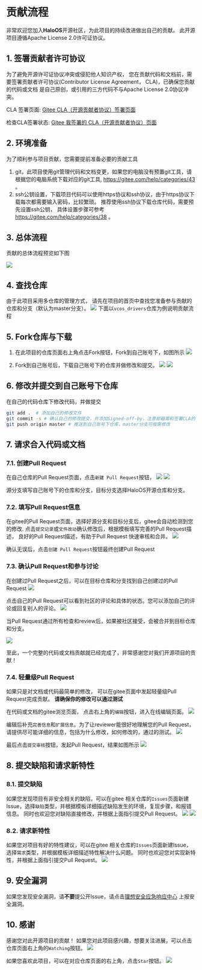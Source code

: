 # 贡献流程
非常欢迎您加入**HaloOS**开源社区，为此项目的持续改进做出自己的贡献。
此开源项目遵循Apache License 2.0许可证协议。

## 1. 签署贡献者许可协议
为了避免开源许可证协议冲突或侵犯他人知识产权， 您在贡献代码和文档前，需要签署贡献者许可协议(Contributor License Agreement， CLA)，已确保您贡献的代码或文档
是自己原创，或引用的三方代码不与Apache License 2.0协议冲突。

CLA 签署页面: [Gitee CLA（开源贡献者协议）签署页面](https://gitee.com/organizations/haloos/cla/haloos_cla)

检查CLA签署状态: [Gitee 我签署的 CLA（开源贡献者协议）页面](https://gitee.com/profile/clas)

## 2. 环境准备
为了顺利参与项目贡献，您需要提前准备必要的贡献工具
1. git，此项目使用git管理代码和文档变更，如果您的电脑没有预置git工具，请根据您的电脑系统下载对应的git工具, https://gitee.com/help/categories/43 。
2. ssh公钥设置，下载项目代码可以使用https协议和ssh协议，由于https协议下载每次都需要输入密码，比较繁琐。 推荐使用ssh协议下载仓库代码，需要预先设置ssh公钥，
具体设置步骤可参考 https://gitee.com/help/categories/38 。

## 3. 总体流程
贡献的总体流程预览如下图

![](_static/image/contribution/overall_process.png)

## 4. 查找仓库
由于此项目采用多仓库的管理方式， 请先在项目的首页中查找您准备参与贡献的仓库和分支（默认为master分支）。
![](_static/image/contribution/repo_find.png)
下面以`vcos_drivers`仓库为例说明贡献流程

## 5. Fork仓库与下载
1. 在此项目的仓库页面右上角点击Fork按钮，Fork到自己账号下，如图所示
![](_static/image/contribution/fork.png)

2. Fork到自己账号后，下载自己账号下的仓库并做修改和提交。
![](_static/image/contribution/clone_01.png)
![](_static/image/contribution/clone_02.png)

## 6. 修改并提交到自己账号下仓库
在自己的代码仓库下修改代码，并做提交
```bash
git add .  # 添加自己的修改文件
git commit -s # 确认自己的修改提交，并添加Signed-off-by，注意邮箱需和签署CLA的邮箱地址一致
git push origin master # 推送到自己账号下仓库，master分支可按需修改
```
## 7. 请求合入代码或文档
### 7.1. 创建Pull Request
在自己仓库的Pull Request页面，点击`新建 Pull Request`按钮，
![](_static/image/contribution/pullrequest_create_01.png)
![](_static/image/contribution/pullrequest_create_02.png)

源分支填写自己账号下的仓库和分支，目标分支选择HaloOS开源仓库和分支。

### 7.2. 填写Pull Request信息
在gitee的Pull Request页面，选择好源分支和目标分支后，gitee会自动检测到您的修改.
点击`提交记录`或`文件改动`确认修改后，根据模板填写完善的Pull Request描述，
良好的Pull Request描述，有助于Pull Request 快速审核和合并。
![](_static/image/contribution/pullrequest_create_03.png)

确认无误后，点击`创建 Pull Request`按钮最终创建Pull Request

### 7.3. 确认Pull Request和参与讨论
在创建过Pull Request之后，可以在目标仓库和分支找到自己创建过的Pull Request
![](_static/image/contribution/pullrequest_open.png)

点击自己的Pull Request可以看到社区的评论和具体的状态。您可以添加自己的评论或回复别人的评论。
![](_static/image/contribution/pullrequest_discuss.png)

当Pull Request通过所有检查和review后，如果被社区接受，会被合并到目标仓库和分支。

![](_static/image/contribution/pullrequest_merged.png)

至此，一个完整的代码或文档贡献就已经完成了，非常感谢您对我们开源项目的贡献！

### 7.4. 轻量级Pull Request
如果只是对文档或代码最简单的修改， 可以在gitee页面中发起轻量级Pull Request完成贡献。
**请确保你的修改可以通过测试**

在代码或文档的gitee浏览页面， 点击右上角的`编辑`按钮，进入在线编辑页面。
![](_static/image/contribution/pullrequest_lite_edit.png)

编辑后补充`完善信息`和`扩展信息`。为了让reviewer能很好地理解您的Pull Request，请提供尽可能详细的信息，包括为什么修改，如何修改的，通过的测试。
![](_static/image/contribution/pullrequest_lite_submit.png)

最后点击`提交审核`按钮，发起Pull Request，结果如图所示
![](_static/image/contribution/pullrequest_lite_open.png)

## 8. 提交缺陷和请求新特性
### 8.1. 提交缺陷
如果您发现项目有非安全相关的缺陷，可以在gitee 相关仓库的`Issues`页面新建Issue，选择`缺陷`类型，并根据模板详细描述缺陷发生的环境，复现步骤，和报错信息。
同时也欢迎您对缺陷直接修改，并根据上面指引提交Pull Request。
![](_static/image/contribution/issue_create_01.png)
![](_static/image/contribution/issue_create_02.png)

### 8.2. 请求新特性
如果您对项目有好的特性建议，可以在gitee 相关仓库的`Issues`页面新建Issue，选择`需求`类型，并根据模板详细描述特性解决什么问题。
同时也欢迎您对实现新特性，并根据上面指引提交Pull Request。
![](_static/image/contribution/feature_create_01.png)

## 9. 安全漏洞
如果您发现安全漏洞，请**不要**提公开Issue，请点击[理想安全应急响应中心](https://security.lixiang.com/index) 上报安全漏洞。

## 10. 感谢
感谢您对此开源项目的贡献！
如果您对此项目感兴趣，想要关注进展，可以点击仓库页面右上角的`Watching`按钮。
![](_static/image/contribution/watching.png)

如果您喜欢此项目，可以在对应仓库页面的右上角，点击`Star`按钮。
![](_static/image/contribution/star.png)
